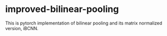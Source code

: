 # improved-bilinear-pooling
This is pytorch implementation of bilinear pooling and its matrix normalized version, iBCNN.
